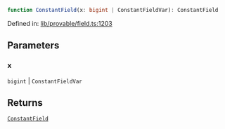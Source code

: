 ```ts
function ConstantField(x: bigint | ConstantFieldVar): ConstantField
```

Defined in: [lib/provable/field.ts:1203](https://github.com/o1-labs/o1js/blob/89b7d1522af805d6d4c45a96d7a9cbc29a457aec/src/lib/provable/field.ts#L1203)

## Parameters

### x

`bigint` | `ConstantFieldVar`

## Returns

[`ConstantField`](../type-aliases/ConstantField.md)
